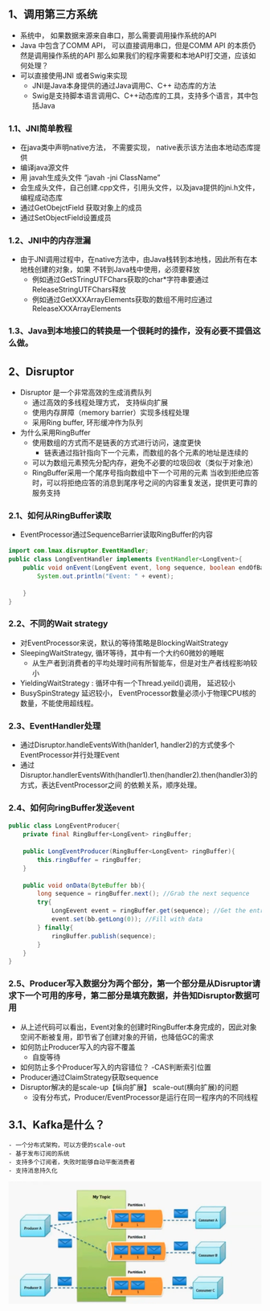 ## 1、调用第三方系统
- 系统中， 如果数据来源来自串口，那么需要调用操作系统的API
- Java 中包含了COMM API， 可以直接调用串口，但是COMM API 的本质仍然是调用操作系统的API
那么如果我们的程序需要和本地API打交道，应该如何处理？
- 可以直接使用JNI 或者Swig来实现
    - JNI是Java本身提供的通过Java调用C、C++ 动态库的方法
    - Swig是支持脚本语言调用C、C++动态库的工具，支持多个语言，其中包括Java
### 1.1、JNI简单教程
- 在java类中声明native方法， 不需要实现， native表示该方法由本地动态库提供
- 编译java源文件
- 用 javah生成头文件 “javah -jni ClassName”
- 会生成头文件，自己创建.cpp文件，引用头文件，以及java提供的jni.h文件，编程成动态库
- 通过GetObejctField 获取对象上的成员
- 通过SetObjectField设置成员

### 1.2、JNI中的内存泄漏
- 由于JNI调用过程中，在native方法中，由Java栈转到本地栈，因此所有在本地栈创建的对象，如果
不转到Java栈中使用，必须要释放
    - 例如通过GetSTringUTFChars获取的char*字符串要通过ReleaseStringUTFChars释放
    - 例如通过GetXXXArrayElements获取的数组不用时应通过ReleaseXXXArrayElements
### 1.3、Java到本地接口的转换是一个很耗时的操作，没有必要不提倡这么做。


## 2、Disruptor
- Disruptor 是一个非常高效的生成消费队列
    - 通过高效的多线程处理方式， 支持纵向扩展
    - 使用内存屏障（memory barrier）实现多线程处理
    - 采用Ring buffer, 环形缓冲作为队列
- 为什么采用RingBuffer
    - 使用数组的方式而不是链表的方式进行访问，速度更快
        - 链表通过指针指向下一个元素，而数组的各个元素的地址是连续的
    - 可以为数组元素预先分配内存，避免不必要的垃圾回收（类似于对象池）
    - RingBuffer采用一个尾序号指向数组中下一个可用的元素
        当收到拒绝应答时，可以将拒绝应答的消息到尾序号之间的内容重复发送，提供更可靠的服务支持
### 2.1、如何从RingBuffer读取
- EventProcessor通过SequenceBarrier读取RingBuffer的内容
```java
import com.lmax.disruptor.EventHandler;
public class LongEventHandler implements EventHandler<LongEvent>{
    public void onEvent(LongEvent event, long sequence, boolean endOfBatch ){
        System.out.println("Event: " + event);

    }
}
```

### 2.2、不同的Wait strategy
- 对EventProcessor来说，默认的等待策略是BlockingWaitStrategy
- SleepingWaitStrategy, 循环等待，其中有一个大约60微妙的睡眠
    - 从生产者到消费者的平均处理时间有所智能车，但是对生产者线程影响较小
- YieldingWaitStrategy : 循环中有一个Thread.yeild()调用， 延迟较小
- BusySpinStrategy 延迟较小， EventProcessor数量必须小于物理CPU核的数量，不能使用超线程。

### 2.3、EventHandler处理
- 通过Disruptor.handleEventsWith(hanlder1, handler2)的方式使多个EventProcessor并行处理Event
- 通过Disruptor.handlerEventsWith(handler1).then(handler2).then(handler3)的方式，表达EventProcessor之间
的依赖关系，顺序处理。

### 2.4、如何向ringBuffer发送event
```java
public class LongEventProducer{
    private final RingBuffer<LongEvent> ringBuffer;

    public LongEventProducer(RingBuffer<LongEvent> ringBuffer){
        this.ringBuffer = ringBuffer;
    }

    public void onData(ByteBuffer bb){
        long sequence = ringBuffer.next(); //Grab the next sequence
        try{
            LongEevent event = ringBuffer.get(sequence); //Get the entry in disruptor for sequence.
            event.set(bb.getLong(0)); //Fill with data
        } finally{
            ringBuffer.publish(sequence);
        }
    }
}
```

### 2.5、Producer写入数据分为两个部分，第一个部分是从Disruptor请求下一个可用的序号，第二部分是填充数据，并告知Disruptor数据可用
- 从上述代码可以看出，Event对象的创建时RingBuffer本身完成的，因此对象空间不断被复用，即节省了创建对象的开销，也降低GC的需求
- 如何防止Producer写入的内容不覆盖
    - 自旋等待
- 如何防止多个Producer写入的内容错位？
    -CAS判断索引位置
- Producer通过ClaimStrategy获取sequence
- Disruptor解决的是scale-up【纵向扩展】 scale-out(横向扩展)的问题
    - 没有分布式，Producer/EventProcessor是运行在同一程序内的不同线程

## 3.1、Kafka是什么？
    - 一个分布式架构，可以方便的scale-out
    - 基于发布订阅的系统
    - 支持多个订阅者，失败时能够自动平衡消费者
    - 支持消息持久化
![kafka](img/kafka.png)
